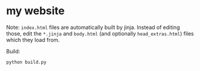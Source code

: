 # my website

Note: `index.html` files are automatically built by jinja. Instead of editing those, edit the `*.jinja` and `body.html` (and optionally `head_extras.html`) files which they load from.

Build:
```bash
python build.py
```